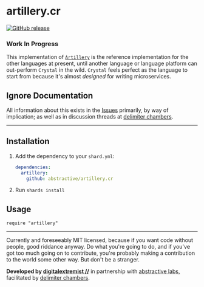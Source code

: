 # artillery.cr

[![GitHub release](https://img.shields.io/github/release/abstractive/artillery.cr.svg)](https://github.com/abstractive/artillery.cr/releases)

### Work In Progress

This implementation of [`Artillery`](https://github.com/abstractive/artillery) is the reference implementation for the other languages at present, until another language or language platform can out-perform `Crystal` in the wild. `Crystal` feels perfect as the language to start from because it's almost _designed_ for writing microservices.


## Ignore Documentation

All information about this exists in the [Issues](https://github.com/abstractive/artillery.cr/issues) primarily, by way of implication; as well as in discussion threads at [delimiter chambers](https://github.com/delimiterchambers).

---

## Installation

1. Add the dependency to your `shard.yml`:

   ```yaml
   dependencies:
     artillery:
       github: abstractive/artillery.cr
   ```

2. Run `shards install`

## Usage

```crystal
require "artillery"
```


---

Currently and foreseeably MIT licensed, because if you want code without people, good riddance anyway. Do what you're going to do, and if you've got too much going on to contribute, you're probably making a contribution to the world some other way. But don't be a stranger.

**Developed by [digitalextremist //](https://github.com/digitalextremist)** in partnership with [abstractive labs](https://github.com/abstractive), facilitated by [delimiter chambers](http://github.com/delimiterchambers).
